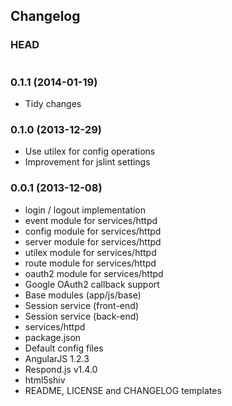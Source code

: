 ## Changelog

### HEAD

```
```

### 0.1.1 (2014-01-19)

* Tidy changes

### 0.1.0 (2013-12-29)

* Use utilex for config operations
* Improvement for jslint settings

### 0.0.1 (2013-12-08)

* login / logout implementation
* event module for services/httpd
* config module for services/httpd
* server module for services/httpd
* utilex module for services/httpd
* route module for services/httpd
* oauth2 module for services/httpd
* Google OAuth2 callback support
* Base modules (app/js/base)
* Session service (front-end)
* Session service (back-end)
* services/httpd
* package.json
* Default config files
* AngularJS 1.2.3
* Respond.js v1.4.0
* html5shiv
* README, LICENSE and CHANGELOG templates
